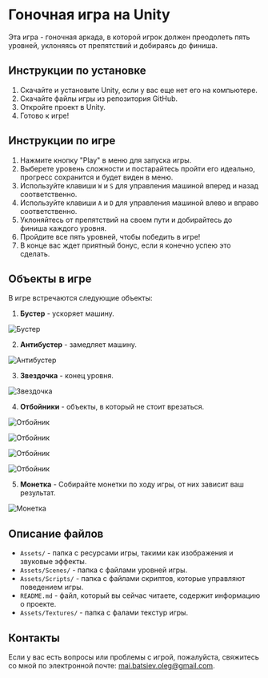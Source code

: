 # Гоночная игра на Unity

Эта игра - гоночная аркада, в которой игрок должен преодолеть пять уровней, уклоняясь от препятствий и добираясь до финиша.

## Инструкции по установке

1. Скачайте и установите Unity, если у вас еще нет его на компьютере.
2. Скачайте файлы игры из репозитория GitHub.
3. Откройте проект в Unity.
4. Готово к игре!

## Инструкции по игре

1. Нажмите кнопку "Play" в меню для запуска игры.
2. Выберете уровень сложности и постарайтесь пройти его идеально, прогресс сохранится и будет виден в меню.
3. Используйте клавиши `W` и `S` для управления машиной вперед и назад соответственно.
4. Используйте клавиши `A` и `D` для управления машиной влево и вправо соответственно.
5. Уклоняйтесь от препятствий на своем пути и добирайтесь до финиша каждого уровня.
6. Пройдите все пять уровней, чтобы победить в игре!
7. В конце вас ждет приятный бонус, если я конечно успею это сделать.

## Объекты в игре

В игре встречаются следующие объекты:

1. **Бустер** - ускоряет машину. 

![Бустер](images_for_readme/booster.png)

2. **Антибустер** - замедляет машину. 

![Антибустер](images_for_readme/antibooster.png)

3. **Звездочка** - конец уровня. 

![Звездочка](images_for_readme/star.png)

4. **Отбойники** - объекты, в который не стоит врезаться. 

![Отбойник](images_for_readme/bumper.png)

![Отбойник](images_for_readme/b1.png)

![Отбойник](images_for_readme/b2.png)

![Отбойник](images_for_readme/b3.png)

5. **Монетка** - Собирайте монетки по ходу игры, от них зависит ваш результат. 

![Монетка](images_for_readme/bonus.png)

## Описание файлов

- `Assets/` - папка с ресурсами игры, такими как изображения и звуковые эффекты.
- `Assets/Scenes/` - папка с файлами уровней игры.
- `Assets/Scripts/` - папка с файлами скриптов, которые управляют поведением игры.
- `README.md` - файл, который вы сейчас читаете, содержит информацию о проекте.
- `Assets/Textures/` - папка с фалами текстур игры.

## Контакты

Если у вас есть вопросы или проблемы с игрой, пожалуйста, свяжитесь со мной по электронной почте: mai.batsiev.oleg@gmail.com.
